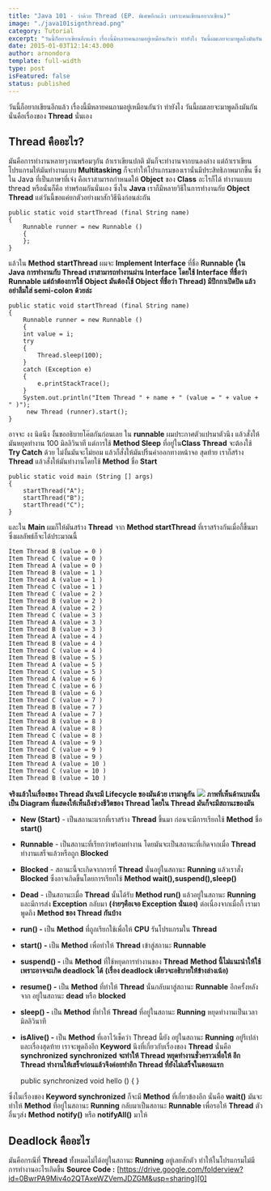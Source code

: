 ```yaml
---
title: "Java 101 - ว่าด้วย Thread (EP. พิเศษอีกแล้ว เพราะคนเขียนอยากเขียน)"
image: "./java101signthread.png"
category: Tutorial
excerpt: "วันนี้ก็อยากเขียนอีกแล้ว เรื่องนี้มีหลายคนถามอยู่เหมือนกันว่า ทำยังไง วันนี้ผมเลยจะมาพูดถึงมันกัน นั่นคือเรื่องของ Thread นั่นเอง"
date: 2015-01-03T12:14:43.000
author: arnondora
template: full-width
type: post
isFeatured: false
status: published
---
```


วันนี้ก็อยากเขียนอีกแล้ว เรื่องนี้มีหลายคนถามอยู่เหมือนกันว่า ทำยังไง วันนี้ผมเลยจะมาพูดถึงมันกัน นั่นคือเรื่องของ **Thread** นั่นเอง

## Thread คืออะไร?
มันคือการทำงานหลายๆงานพร้อมๆกัน ถ้าเราเขียนปกติ มันก็จะทำงานจากบนลงล่าง แต่ถ้าเราเขียนโปรแกรมให้มันทำงานแบบ **Multitasking** ก็จะทำให้โปรแกรมของเรานั่นมีประสิทธิภาพมากขึ้น ซึ่งใน Java ที่เป็นภาษาที่เจ๋ง คือเราสามารถกำหนดให้ **Object** ของ **Class** อะไรก็ได้ ทำงานแบบ thread หรือนั่นก็คือ ทำพร้อมกันนั่นเอง
ซึ่งใน **Java** เราก็มีหลายวิธีในการทำงานกับ **Object** **Thread** แต่วันนี้ขอแค่ยกตัวอย่างมาสักวิธีนึงก่อนล่ะกัน

    public static void startThread (final String name)
    {
        Runnable runner = new Runnable ()
        {
        };
    }

แล้วใน **Method** **startThread** ผมจะ **Implement** **Interface** ที่ชื่อ **Runnable** **(ใน Java การทำงานกับ Thread เราสามารถทำงานผ่าน Interface โดยใช้ Interface ที่ชื่อว่า Runnable แต่ถ้าต้องการใช้ Object มันต้องใช้ Object ที่ชื่อว่า Thread) มีปีกกาเปิดปิด แล้วอย่าลืมใส่ semi-colon ด้วยล่ะ**

    public static void startThread (final String name)
    {
        Runnable runner = new Runnable ()
        {
        int value = i;
        try
        {
            Thread.sleep(100);
        }
        catch (Exception e)
        {
            e.printStackTrace();
        }
        System.out.println("Item Thread " + name + " (value = " + value + " )");
         new Thread (runner).start();
    }


อาจจะ งง นิดนึง งั้นขออธิบายโค๊ตกันก่อนเลย ใน **runnable** ผมประกาศตัวแปรมาตัวนึง แล้วสั่งให้มันหยุดทำงาน 100 มิลลิวินาที แต่การใช้ **Method Sleep** ที่อยู่ใน**Class Thread** จะต้องใช้ **Try Catch** ด้วย ไม่งั้นมันจะไม่ยอม แล้วก็สั่งให้มันปริ้นค่าออกทางหน้าจอ สุดท้าย เราก็สร้าง **Thread** แล้วสั่งให้มันทำงานโดยใช้ **Method** ชื่อ **Start**

    public static void main (String [] args)
    {
        startThread("A");
        startThread("B");
        startThread("C");
    }

และใน **Main** ผมก็ให้มันสร้าง **Thread** จาก **Method startThread** ที่เราสร้างกันเมื่อกี้ขึ้นมา ซึ่งผลลัพธ์ก็จะได้ประมาณนี้

    Item Thread B (value = 0 )
    Item Thread C (value = 0 )
    Item Thread A (value = 0 )
    Item Thread B (value = 1 )
    Item Thread A (value = 1 )
    Item Thread C (value = 1 )
    Item Thread C (value = 2 )
    Item Thread B (value = 2 )
    Item Thread A (value = 2 )
    Item Thread C (value = 3 )
    Item Thread A (value = 3 )
    Item Thread B (value = 3 )
    Item Thread A (value = 4 )
    Item Thread B (value = 4 )
    Item Thread C (value = 4 )
    Item Thread B (value = 5 )
    Item Thread A (value = 5 )
    Item Thread C (value = 5 )
    Item Thread A (value = 6 )
    Item Thread C (value = 6 )
    Item Thread B (value = 6 )
    Item Thread C (value = 7 )
    Item Thread B (value = 7 )
    Item Thread A (value = 7 )
    Item Thread B (value = 8 )
    Item Thread A (value = 8 )
    Item Thread C (value = 8 )
    Item Thread A (value = 9 )
    Item Thread C (value = 9 )
    Item Thread B (value = 9 )
    Item Thread A (value = 10 )
    Item Thread C (value = 10 )
    Item Thread B (value = 10 )

**จริงแล้วในเรื่องของ Thread มันจะมี Lifecycle ของมันด้วย เรามาดูกัน**
![](http://www.somanyword.com/wp-content/uploads/2014/03/java-concurrency.gif)
**ภาพที่เห็นด้านบนนั้นเป็น Diagram ที่แสดงให้เห็นถึงช่วงชีวิตของ Thread โดยใน Thread มันก็จะมีสถานะของมัน**

* **New (Start)** - เป็นสถานะแรกที่เราสร้าง **Thread** ขึ้นมา ก่อนจะมีการเรียกใช้ **Method** ชื่อ **start()**
* **Runnable** - เป็นสถานะที่เรียกว่าพร้อมทำงาน โดยมันจะเป็นสถานะที่เกิดจากเมื่อ **Thread** ทำงานเสร็จแล้วหรือถูก **Blocked**
* **Blocked** - สถานะนี้จะเกิดจากการที่ **Thread** นั่นอยู่ในสถานะ **Running** แล้วเราสั่ง **Blocked** ซึ่งอาจเกิดขึ้นโดยการเรียกใช้ **Method wait(),suspend(),sleep()**
* **Dead** - เป็นสถานะเมื่อ **Thread** นั้นได้รับ **Method run()** แล้วอยู่ในสถานะ **Running** และมีการส่ง **Exception** กลับมา **(ง่ายๆคือเจอ Exception นั่นเอง)**
ต่อเนื่องจากเมื่อกี้ เรามาพูดถึง **Method ของ Thread กันบ้าง**

* **run() -** เป็น **Method** ที่ถูกเรียกใช้เพื่อให้ **CPU** รันโปรแกรมใน **Thread**
* **start() -** เป็น **Method** เพื่อทำให้ **Thread** เข้าสู่สถานะ **Runnable**
* **suspend() -** เป็น **Method** ที่ใช้หยุดการทำงานของ **Thread** **Method นี้ไม่แนะนำให้ใช้เพราะอาจจะเกิด deadlock ได้** **(เรื่อง deadlock เดียวจะอธิบายให้ข้างล่างเน้อ)**
* **resume() -** เป็น **Method** ที่ทำให้ **Thread** นั่นกลับมาสู่สถานะ **Runnable** อีกครั้งหลังจาก อยู่ในสถานะ **dead** หรือ **blocked**
* **sleep() -** เป็น **Method** ที่ทำให้ **Thread** ที่อยู่ในสถานะ **Running** หยุดทำงานเป็นเวลามิลลิวินาที
* **isAlive() -** เป็น **Method** ที่เอาไว้เช็คว่า Thread นี้ยัง อยู่ในสถานะ **Running** อยู่รึเปล่า
และเรื่องสุดท้าย เราจะพูดถึงอีก **Keyword** นึงที่เกี่ยวกับเรื่องของ **Thread** นั่นคือ **synchronized**
**synchronized จะทำให้ Thread หยุดทำงานชั่วคราวเพื่อให้ อีก Thread ทำงานให้เสร็จก่อนแล้วจึงค่อยทำอีก Thread ที่ยังไม่เสร็จในตอนแรก**

    public synchronized void hello ()
    {
    }

ซึ่งในเรื่องของ **Keyword synchronized** ก็จะมี **Method** ที่เกี่ยวข้องอีก นั่นคือ **wait()** มันจะทำให้ **Method** ที่อยู่ในสถานะ **Running** กลับมาเป็นสถานะ **Runnable** เพื่อรอให้ **Thread** ตัวอื่นๆส่ง **Method** **notify()** หรือ **notifyAll()** มาให้

## Deadlock คืออะไร
มันคือกรณีที่ **Thread** ทั้งหมดไม่ได้อยู่ในสถานะ **Running** อยู่เลยสักตัว ทำให้ในโปรแกรมไม่มีการทำงานอะไรเกิดขึ้น
**Source Code :** [https://drive.google.com/folderview?id=0BwrPA9Miv4o2QTAxeWZVemJDZGM&usp=sharing][0]


[0]: https://drive.google.com/folderview?id=0BwrPA9Miv4o2QTAxeWZVemJDZGM&usp=sharing
